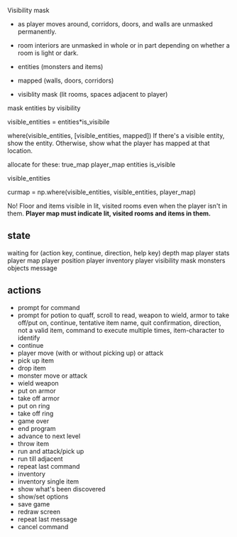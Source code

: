 Visibility mask
- as player moves around, corridors, doors, and walls are unmasked permanently.
- room interiors are unmasked in whole or in part depending on whether a room is light or dark.
- entities (monsters and items)
- mapped (walls, doors, corridors)

- visiblity mask (lit rooms, spaces adjacent to player)

mask entities by visibility

visible_entities = entities*is_visibile

where(visible_entities, [visible_entities, mapped])
If there's a visible entity, show the entity.
Otherwise, show what the player has mapped at that location.

allocate for these:
true_map
player_map
entities
is_visible

visible_entities

curmap = np.where(visible_entities, visible_entities, player_map)

No! Floor and items visible in lit, visited rooms even when the player isn't in them. **Player map must indicate lit, visited rooms and items in them.**

state
-----
waiting for (action key, continue, direction, help key)
depth
map
player stats
player map
player position
player inventory
player visibility mask
monsters
objects
message

actions
-------
- prompt for command
- prompt for potion to quaff, scroll to read, weapon to wield, armor to take off/put on, continue, tentative item name, quit confirmation, direction, not a valid item, command to execute multiple times, item-character to identify
- continue
- player move (with or without picking up) or attack
- pick up item
- drop item
- monster move or attack
- wield weapon
- put on armor
- take off armor
- put on ring
- take off ring
- game over
- end program
- advance to next level
- throw item
- run and attack/pick up
- run till adjacent
- repeat last command
- inventory
- inventory single item
- show what's been discovered
- show/set options
- save game
- redraw screen
- repeat last message
- cancel command
